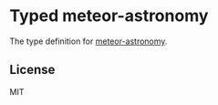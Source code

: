 # Typed meteor-astronomy

The type definition for [meteor-astronomy](https://github.com/jagi/meteor-astronomy).

## License

MIT